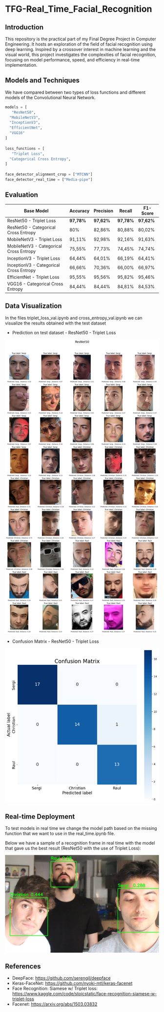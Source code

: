 # TFG-Real_Time_Facial_Recognition

## Introduction

This repository is the practical part of my Final Degree Project in Computer Engineering. It hosts an exploration of the field of facial recognition using deep learning. Inspired by a crossover interest in machine learning and the visual world, this project investigates the complexities of facial recognition, focusing on model performance, speed, and efficiency in real-time implementation.

## Models and Techniques

We have compared between two types of loss functions and different models of the Convolutional Neural Network.

```python
models = [
   "ResNet50",
  "MobileNetV3",
  "InceptionV3",
  "EfficientNet", 
  "VGG16"
]

loss_functions = [
   "Triplet Loss",
  "Categorical Cross Entropy",
]

face_detector_alignment_crop = ["MTCNN"]
face_detector_real_time = ["Media-pipe"]

```
## Evaluation

| Base Model | Accuracy | Precision |Recall |F1-Score |
| ---   | --- | --- |--- |--- |
| ResNet50 - Triplet Loss | **97,78%** | **97,62%** |**97,78%** |**97,62%** |
| ResNet50 - Categorical Cross Entropy | 80% | 82,86% |80,88% |80,02% |
| MobileNetV3 - Triplet Loss | 91,11% | 92,98% |92,16% |91,63% |
| MobileNetV3 - Categorical Cross Entropy | 75,55% | 77,73% | 74,45%| 74,74%|
| InceptionV3 - Triplet Loss | 64,44% |64,01%|66,19%|64,41%|
| InceptionV3 - Categorical Cross Entropy | 66,66%|70,36%|66,00%|66,97%|
| EfficientNet - Triplet Loss | 95,55%|95,56%|95,82%|95,46%
| VGG16 - Categorical Cross Entropy | 84,44%|84,44%|84,81%|84,53%|

## Data Visualization

In the files triplet_loss_val.ipynb and cross_entropy_val.ipynb we can visualize the results obtained with the test dataset

- Prediction on test dataset - ResNet50 - Triplet Loss
  
![alt text](https://github.com/sergisolis/TFG-Real_Time_Facial_Recognition/blob/main/imgs/triplet_loss_test/ResNet50.png?raw=true)


- Confusion Matrix - ResNet50 - Triplet Loss
  
![alt text](https://github.com/sergisolis/TFG-Real_Time_Facial_Recognition/blob/main/imgs/triplet_loss_test/Resnet50-Confusion-Matrix.png)

## Real-time Deployment

To test models in real time we change the model path based on the missing function that we want to use in the real_time.ipynb file.

Below we have a sample of a recognition frame in real time with the model that gave us the best result (ResNet50 with the use of Triplet Loss):

![alt text](https://github.com/sergisolis/TFG-Real_Time_Facial_Recognition/blob/main/imgs/real-time_frame.png)


## References

- DeepFace: https://github.com/serengil/deepface
- Keras-FaceNet: https://github.com/nyoki-mtl/keras-facenet
- Face Recognition: Siamese w/ Triplet loss: https://www.kaggle.com/code/stoicstatic/face-recognition-siamese-w-triplet-loss
- Facenet: https://arxiv.org/abs/1503.03832

